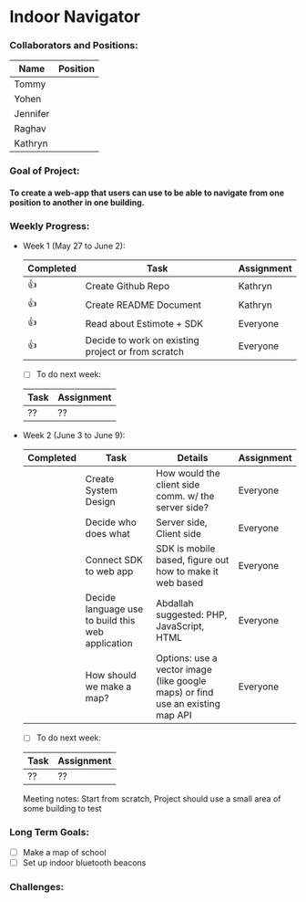 # Indoor Navigator


### Collaborators and Positions:
| Name | Position |
|---|---|
| Tommy | |
| Yohen | |
| Jennifer | |
| Raghav | |
| Kathryn | |

### Goal of Project:
#### To create a web-app that users can use to be able to navigate from one position to another in one building.

### Weekly Progress:
- Week 1 (May 27 to June 2): 
  
  | Completed | Task | Assignment |
  | ---- |------|-----------|
  | :+1: | Create Github Repo | Kathryn |
  | :+1: | Create README Document | Kathryn |
  | :+1: | Read about Estimote + SDK | Everyone |
  | :+1: | Decide to work on existing project or from scratch | Everyone |
  
  - [ ] To do next week:
  
  | Task | Assignment |
  |------|-----------|
  | ?? | ?? |
  
- Week 2 (June 3 to June 9): 
  
  | Completed | Task | Details | Assignment |
  | ---- |------|-----------|---|
  |  | Create System Design  | How would the client side comm. w/ the server side? | Everyone |
  |  | Decide who does what | Server side, Client side | Everyone |
  |  | Connect SDK to web app | SDK is mobile based, figure out how to make it web based | Everyone |
  |  | Decide language use to build this web application | Abdallah suggested: PHP, JavaScript, HTML | Everyone |
  |  | How should we make a map? | Options: use a vector image (like google maps) or find use an existing map API | Everyone |
  
  - [ ] To do next week:
  
  | Task | Assignment |
  |------|-----------|
  | ?? | ?? |
  
  Meeting notes: Start from scratch, Project should use a small area of some building to test
  
### Long Term Goals:
- [ ] Make a map of school
- [ ] Set up indoor bluetooth beacons

### Challenges:
